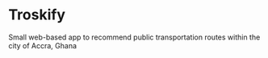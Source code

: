 # Troskify
Small web-based app to recommend public transportation routes within the city of Accra, Ghana
